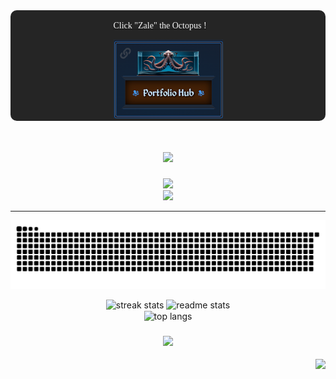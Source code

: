  
 


 <div 
 style="
        position: relative;
        display: flex;
        justify-content: center;
        align-items:center;
        background-color: #252525;
        border: 1px solid  transparent;
        border-radius: 10px;
        " > 
 
  <a href="https://resume-hub.mybabb.com">
  
  <div style="margin:0 auto">
 
  <span class="spanner" style="font-family: 'Georgia', serif; color: whitesmoke  "> Click "Zale" the Octopus !</span>
 
   <img src='./OctoWithStand2.png' width='175px' >
    
 </div> 
   </a> 
</div> 




   
   <h1 align="center">
    <img src="https://readme-typing-svg.herokuapp.com/?font=Righteous&size=35&center=true&vCenter=true&width=500&height=70&duration=4000&lines=Front+End+Web+Developer;React,+Tailwind,+JavaScript;+Greetings!+👋;+I'm+Brett+Baker+!" />
</h1>

 

 
<div align="center">
    <img src="https://skillicons.dev/icons?i=html,css,tailwind,javascript,react,vite,firebase " />
    <br>
    <img src="https://skillicons.dev/icons?i=vscode,git,github,ai,ps,xd,figma" />
    
   
<hr/>

 

<div align="center">
 
  
  <img alt="snake eating my contributions" src="https://raw.githubusercontent.com/mybabb/mybabb/output/github-contribution-grid-snake.svg" 
    />
</div>

 

 
<div align=center>
  <img width=390 src="https://streak-stats.demolab.com/?user=mybabb&theme=react&border_radius=10" alt="streak stats"/>

   <img width=390 src="https://github-readme-stats.vercel.app/api?username=mybabb&count_private=true&show_icons=true&theme=react&rank_icon=github&border_radius=10" alt="readme stats" />
  
  <br/>
  <img width=325 align="center" src="https://github-readme-stats.vercel.app/api/top-langs/?username=mybabb&hide=HTML&langs_count=8&layout=compact&theme=react&border_radius=10&size_weight=0.5&count_weight=0.5&exclude_repo=github-readme-stats" alt="top langs" />
</div>  

 

 


<h3 align="center">
    <img src="https://readme-typing-svg.herokuapp.com/?font=Righteous&size=35&center=true&vCenter=true&width=500&height=70&duration=4000&lines=Thanks+For+Visiting👋;+Let's+Do+Some+Code!;" />
</h3>

<img align="right" src="https://visitor-badge.laobi.icu/badge?page_id=mybabb.testreadmeconstruction" />
 




